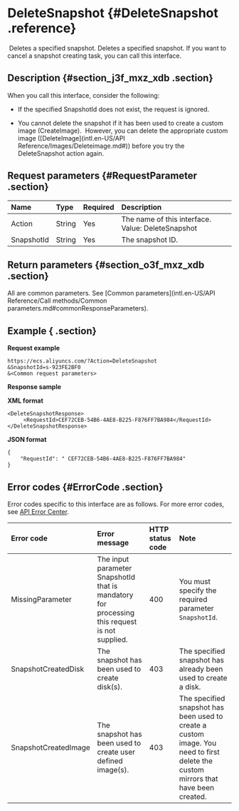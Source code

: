 # DeleteSnapshot {#DeleteSnapshot .reference}

 Deletes a specified snapshot. Deletes a specified snapshot. If you want to cancel a snapshot creating task, you can call this interface. 

## Description {#section_j3f_mxz_xdb .section}

When you call this interface, consider the following:

-   If the specified SnapshotId does not exist, the request is ignored.

-   You cannot delete the snapshot if it has been used to create a custom image \(CreateImage\).  However, you can delete the appropriate custom image \([DeleteImage](intl.en-US/API Reference/Images/Deleteimage.md#)\) before you try the DeleteSnapshot action again.


## Request parameters {#RequestParameter .section}

|Name|Type|Required|Description|
|:---|:---|:-------|:----------|
|Action|String|Yes|The name of this interface. Value: DeleteSnapshot|
|SnapshotId|String|Yes|The snapshot ID.|

## Return parameters {#section_o3f_mxz_xdb .section}

All are common parameters. See [Common parameters](intl.en-US/API Reference/Call methods/Common parameters.md#commonResponseParameters).

## Example { .section}

**Request example** 

```
https://ecs.aliyuncs.com/?Action=DeleteSnapshot
&SnapshotId=s-923FE2BF0
&<Common request parameters>
```

**Response sample** 

**XML format**

```
<DeleteSnapshotResponse>
     <RequestId>CEF72CEB-54B6-4AE8-B225-F876FF7BA984</RequestId>
</DeleteSnapshotResponse>
```

 **JSON format** 

```
{
    "RequestId": " CEF72CEB-54B6-4AE8-B225-F876FF7BA984"
}
```

## Error codes {#ErrorCode .section}

Error codes specific to this interface are as follows. For more error codes, see [API Error Center](https://error-center.alibabacloud.com/status/product/Ecs).

|Error code|Error message|HTTP status code|Note|
|:---------|:------------|:---------------|:---|
|MissingParameter|The input parameter SnapshotId that is mandatory for processing this request is not supplied.|400|You must specify the required parameter `SnapshotId`.|
|SnapshotCreatedDisk|The snapshot has been used to create disk\(s\).|403|The specified snapshot has already been used to create a disk.|
|SnapshotCreatedImage|The snapshot has been used to create user defined image\(s\).|403|The specified snapshot has been used to create a custom image. You need to first delete the custom mirrors that have been created.|

